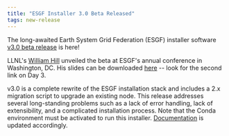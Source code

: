 ```yaml
---
title: "ESGF Installer 3.0 Beta Released"
tags: new-release
---
```


The long-awaited Earth System Grid Federation (ESGF) installer software [v3.0 beta release](https://github.com/ESGF/esgf-installer/releases/tag/v3.0b1) is here!

LLNL's [William Hill](https://github.com/William-Hill) unveiled the beta at ESGF's annual conference in Washington, DC. His slides can be downloaded [here](https://esgf.llnl.gov/2018-F2F.html) -- look for the second link on Day 3.

v3.0  is a complete rewrite of the ESGF installation stack and includes a 2.x migration script to upgrade an existing node. This release addresses several long-standing problems such as a lack of error handling, lack of extensibility, and a complicated installation process. Note that the Conda environment must be activated to run this installer. [Documentation](http://esgf.github.io/esgf-installer/
) is updated accordingly.
